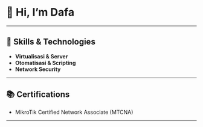 # 👋 Hi, I’m Dafa

---

## 🧰 Skills & Technologies

- **Virtualisasi & Server**
- **Otomatisasi & Scripting**
- **Network Security**

---

## 📚 Certifications
- MikroTik Certified Network Associate (MTCNA)

---
<!---
daparzq/daparzq is a ✨ special ✨ repository because its `README.md` (this file) appears on your GitHub profile.
You can click the Preview link to take a look at your changes.
--->
